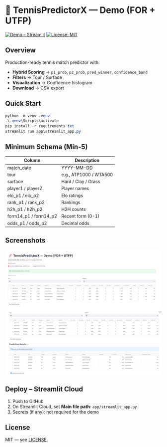 # 🎾 TennisPredictorX — Demo (FOR + UTFP)

[![Demo – Streamlit](https://img.shields.io/badge/Streamlit-Demo-brightgreen?logo=streamlit)]()
[![License: MIT](https://img.shields.io/badge/License-MIT-blue.svg)](LICENSE)

## Overview
Production-ready tennis match predictor with:
- **Hybrid Scoring** → `p1_prob`, `p2_prob`, `pred_winner`, `confidence_band`
- **Filters** → Tour / Surface
- **Visualization** → Confidence histogram
- **Download** → CSV export

## Quick Start
~~~powershell
python -m venv .venv
.\.venv\Scripts\activate
pip install -r requirements.txt
streamlit run app\streamlit_app.py
~~~

## Minimum Schema (Min-5)
| Column | Description |
|---|---|
| match_date | YYYY-MM-DD |
| tour | e.g., ATP1000 / WTA500 |
| surface | Hard / Clay / Grass |
| player1 / player2 | Player names |
| elo_p1 / elo_p2 | Elo ratings |
| rank_p1 / rank_p2 | Rankings |
| h2h_p1 / h2h_p2 | H2H counts |
| form14_p1 / form14_p2 | Recent form (0-1) |
| odds_p1 / odds_p2 | Decimal odds |

## Screenshots
![Home](docs/screenshots/home.png)
![Results](docs/screenshots/results.png)

## Deploy – Streamlit Cloud
1) Push to GitHub  
2) On Streamlit Cloud, set **Main file path**: `app/streamlit_app.py`  
3) Secrets (if any): not required for the demo

## License
MIT — see [LICENSE](LICENSE).
